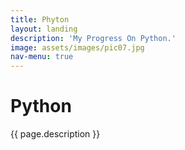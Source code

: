 ```yaml
---
title: Phyton
layout: landing
description: 'My Progress On Python.'
image: assets/images/pic07.jpg
nav-menu: true
---
```


# Python

</header>
  <div class="content">

{{ page.description }}

</div>
</div>
</section>

<div id="main">
  <section id="one">
  <div class="inner"><header class="major">


